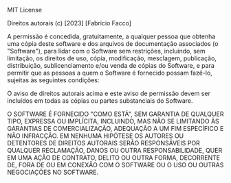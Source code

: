 MIT License

Direitos autorais (c) [2023] [Fabricio Facco]

A permissão é concedida, gratuitamente, a qualquer pessoa que obtenha uma cópia deste software e dos arquivos de documentação associados (o "Software"), para lidar com o Software sem restrições, incluindo, sem limitação, os direitos de uso, cópia, modificação, mesclagem, publicação, distribuição, sublicenciamento e/ou venda de cópias do Software, e para permitir que as pessoas a quem o Software é fornecido possam fazê-lo, sujeitas às seguintes condições:

O aviso de direitos autorais acima e este aviso de permissão devem ser incluídos em todas as cópias ou partes substanciais do Software.

O SOFTWARE É FORNECIDO "COMO ESTÁ", SEM GARANTIA DE QUALQUER TIPO, EXPRESSA OU IMPLÍCITA, INCLUINDO, MAS NÃO SE LIMITANDO ÀS GARANTIAS DE COMERCIALIZAÇÃO, ADEQUAÇÃO A UM FIM ESPECÍFICO E NÃO INFRACÇÃO. EM NENHUMA HIPÓTESE OS AUTORES OU DETENTORES DE DIREITOS AUTORAIS SERÃO RESPONSÁVEIS POR QUALQUER RECLAMAÇÃO, DANOS OU OUTRA RESPONSABILIDADE, QUER EM UMA AÇÃO DE CONTRATO, DELITO OU OUTRA FORMA, DECORRENTE DE, FORA DE OU EM CONEXÃO COM O SOFTWARE OU O USO OU OUTRAS NEGOCIAÇÕES NO SOFTWARE.
